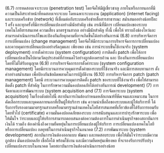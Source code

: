 (6.7) การทดสอบเจาะระบบ (penetration test) โดยจัดให้มีผู้เชี่ยวชาญ
ภายในหรือภายนอกที่มีความเป็นอิสระทำหน้าที่ทดสอบเจาะระบบ โดยเฉพาะระบบงาน (application)
(internet facing)
และระบบเครือข่าย (network) ที่เชื่อมต่อกับระบบเครือข่ายสื่อสารสาธารณะ
สม่ำเสมออย่างน้อยปีละ 1 ครั้ง และทุกครั้งที่มีการเปลี่ยนแปลงอย่างมีนัยสำคัญ เช่น กรณีที่มีการ
เปลี่ยนแปลงของระบบเทคโนโลยีสารสนเทศ ความเสี่ยง มาตรฐานสากล อย่างมีนัยสำคัญ ทั้งนี้ เพื่อให้
ทราบถึงช่องโหว่และสามารถดำเนินการแก้ไขและป้องกันภัยคุกคามที่อาจเกิดขึ้นได้อย่างทันการณ์
(6.8) การบริหารจัดการการเปลี่ยนแปลง (change management)
โดยจัดให้มีกระบวนการบริหารจัดการการเปลี่ยนแปลงและควบคุมการเปลี่ยนแปลงอย่างรัดกุมและ
เพียงพอ เช่น การนำระบบขึ้นใช้งานจริง (system deployment) การตั้งค่าระบบ (system configuration)
การติดตั้ง patch เพื่อให้การเปลี่ยนแปลงเป็นไปตามวัตถุประสงค์ที่กำหนดไว้อย่างถูกต้องครบถ้วน และ
ป้องกันการเปลี่ยนแปลงโดยที่ไม่ได้รับอนุญาต
(6.9) การบริหารจัดการการตั้งค่าระบบ (system configuration
management) โดยมีกระบวนการควบคุมการตั้งค่าของระบบที่ใช้งานจริง และมีการสอบทานการ
ตั้งค่าอย่างสม่ำเสมอ เพื่อป้องกันข้อผิดพลาดในการปฏิบัติงาน
(6.10) การบริหารจัดการ patch (patch management) โดยมี
กระบวนการควบคุมการติดตั้ง patch ของระบบที่ใช้งานจริง เพื่อให้สามารถติดตั้ง patch ที่สำคัญ
ในการรักษาความมั่นคงปลอดภัยได้อย่างทันการณ์
development)
(7) การจัดหาและการพัฒนาระบบ (system acquisition and
(7.1) การจัดหาระบบ (system acquisition)
ในเรื่องดังต่อไปนี้
สถาบันการเงินต้องกำหนดหลักเกณฑ์ที่ชัดเจนและเหมาะสม
ในการคัดเลือกระบบและบุคคลภายนอกที่เป็นผู้ให้บริการ เช่น ความน่าเชื่อถือของระบบและผู้ให้บริการที่
ได้รับการรับรองตามมาตรฐานสากลหรือมาตรฐานด้านเทคโนโลยีสารสนเทศที่เกี่ยวข้องที่ได้รับการยอมรับ
โดยทั่วไป (certificate) ความมั่นคงปลอดภัยของระบบ การสนับสนุนและการบำรุงรักษาระบบ เพื่อให้มั่นใจ
ว่าระบบและผู้ให้บริการสามารถตอบสนองต่อความต้องการในการดำเนินธุรกิจของสถาบันการเงินได้ รวมถึง
ต้องคำนึงถึงความยืดหยุ่นในการเปลี่ยนแปลงผู้ให้บริการ การเปลี่ยนแปลงเทคโนโลยี หรือการเปลี่ยนแปลง
กลยุทธ์ในการดำเนินธุรกิจในอนาคต
(7.2) การพัฒนาระบบ (system development)
สถาบันการเงินต้องออกแบบ พัฒนา และทดสอบระบบ
เพื่อให้มั่นใจว่าระบบมีความถูกต้อง มั่นคงปลอดภัย เชื่อถือได้ พร้อมใช้งาน และมีความยืดหยุ่นเพียงพอ
ที่จะรองรับการปรับปรุงเปลี่ยนแปลงระบบในอนาคต โดยสถาบันการเงินต้องดำเนินการอย่างน้อย
